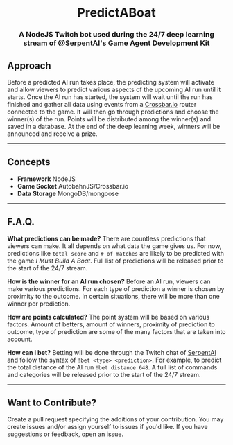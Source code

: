 <div align="center">

# PredictABoat

### A NodeJS Twitch bot used during the 24/7 deep learning stream of @SerpentAI's Game Agent Development Kit

</div>


## Approach
Before a predicted AI run takes place, the predicting system will activate and allow viewers to predict various aspects of the upcoming AI run until it starts. Once the AI run has started, the system will wait until the run has finished and gather all data using events from a [Crossbar.io](http://crossbar.io) router connected to the game. It will then go through predictions and choose the winner(s) of the run. Points will be distributed among the winner(s) and saved in a database. At the end of the deep learning week, winners will be announced and receive a prize.

---

## Concepts
- **Framework** NodeJS
- **Game Socket** AutobahnJS/Crossbar.io
- **Data Storage** MongoDB/mongoose

---

## F.A.Q.
**What predictions can be made?**
There are countless predictions that viewers can make. It all depends on what data the game gives us. For now, predictions like `total score` and `# of matches` are likely to be predicted with the game *I Must Build A Boat*. Full list of predictions will be released prior to the start of the 24/7 stream.

**How is the winner for an AI run chosen?**
Before an AI run, viewers can make various predictions. For each type of prediction a winner is chosen by proximity to the outcome. In certain situations, there will be more than one winner per prediction.

**How are points calculated?**
The point system will be based on various factors. Amount of betters, amount of winners, proximity of prediction to outcome, type of prediction are some of the many factors that are taken into account.

**How can I bet?**
Betting will be done through the Twitch chat of [SerpentAI](https://twitch.tv/serpent_ai) and follow the syntax of `!bet <type> <prediction>`. For example, to predict the total distance of the AI run `!bet distance 648`. A full list of commands and categories will be released prior to the start of the 24/7 stream.

---

## Want to Contribute?
Create a pull request specifying the additions of your contribution. You may create issues and/or assign yourself to issues if you'd like. If you have suggestions or feedback, open an issue.
